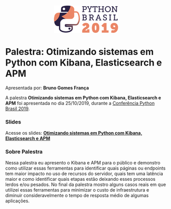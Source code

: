 <p align="center"><img src="../../logo_python_brasil_2019-01.svg" width="200"></p>

# Palestra: Otimizando sistemas em Python com Kibana, Elasticsearch e APM
Apresentada por: **Bruno Gomes França**


A palestra **Otimizando sistemas em Python com Kibana, Elasticsearch e APM** foi apresentada no dia 25/10/2019, durante a [Conferência Python Brasil 2019](http://2019.pythonbrasil.org.br).



### Slides

Acesse os slides: **[Otimizando sistemas em Python com Kibana, Elasticsearch e APM](./pybr2019-bruno-gomes-franca-otimizando-sistemas-em-python-com.pdf)**



### Sobre Palestra
Nessa palestra eu apresento o Kibana e APM para o público e demonstro como utilizar essas ferramentas para identificar quais páginas ou endpoints tem maior impacto no uso de recursos do servidor, quais tem uma latência maior e como identificar quais etapas estão deixando esses processos lerdos e/ou pesados. No final da palestra mostro alguns casos reais em que utilizei essas ferramentas para minimizar o custo de infraestrutura e diminuir consideravelmente o tempo de resposta médio de algumas aplicações.




